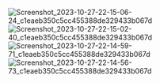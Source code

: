 ![Screenshot_2023-10-27-22-15-06-24_c1eaeb350c5cc455388de329433b067d](https://github.com/Bahaaeddineg/devestApp/assets/121982483/ac47417f-8d7c-4415-b744-9712101998ad)
![Screenshot_2023-10-27-22-15-02-40_c1eaeb350c5cc455388de329433b067d](https://github.com/Bahaaeddineg/devestApp/assets/121982483/e838b4be-a8a1-48e7-ac75-29e05b50e93d)
![Screenshot_2023-10-27-22-14-59-71_c1eaeb350c5cc455388de329433b067d](https://github.com/Bahaaeddineg/devestApp/assets/121982483/a3fbbd75-5b05-4cf6-8640-ca6da391a46c)
![Screenshot_2023-10-27-22-14-56-73_c1eaeb350c5cc455388de329433b067d](https://github.com/Bahaaeddineg/devestApp/assets/121982483/ede5e8a4-ae8a-49b1-be39-88e88e0084ec)

